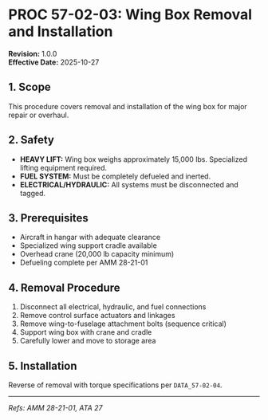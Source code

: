 # PROC 57-02-03: Wing Box Removal and Installation

**Revision:** 1.0.0  
**Effective Date:** 2025-10-27

## 1. Scope
This procedure covers removal and installation of the wing box for major repair or overhaul.

## 2. Safety
- **HEAVY LIFT:** Wing box weighs approximately 15,000 lbs. Specialized lifting equipment required.
- **FUEL SYSTEM:** Must be completely defueled and inerted.
- **ELECTRICAL/HYDRAULIC:** All systems must be disconnected and tagged.

## 3. Prerequisites
- Aircraft in hangar with adequate clearance
- Specialized wing support cradle available
- Overhead crane (20,000 lb capacity minimum)
- Defueling complete per AMM 28-21-01

## 4. Removal Procedure
1. Disconnect all electrical, hydraulic, and fuel connections
2. Remove control surface actuators and linkages
3. Remove wing-to-fuselage attachment bolts (sequence critical)
4. Support wing box with crane and cradle
5. Carefully lower and move to storage area

## 5. Installation
Reverse of removal with torque specifications per `DATA_57-02-04`.

---
*Refs: AMM 28-21-01, ATA 27*
